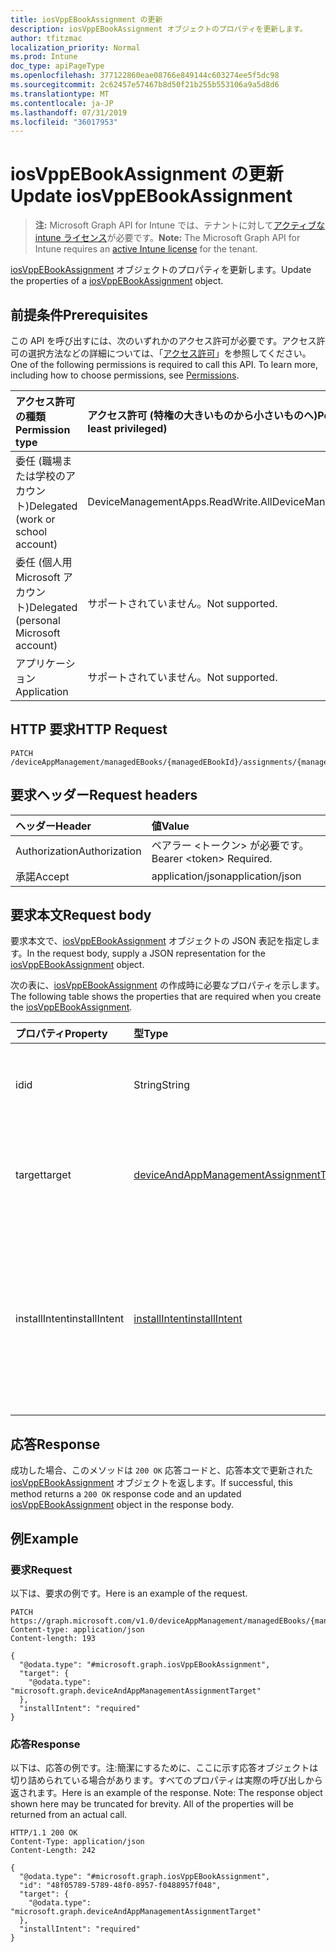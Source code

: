 ```yaml
---
title: iosVppEBookAssignment の更新
description: iosVppEBookAssignment オブジェクトのプロパティを更新します。
author: tfitzmac
localization_priority: Normal
ms.prod: Intune
doc_type: apiPageType
ms.openlocfilehash: 377122860eae08766e849144c603274ee5f5dc98
ms.sourcegitcommit: 2c62457e57467b8d50f21b255b553106a9a5d8d6
ms.translationtype: MT
ms.contentlocale: ja-JP
ms.lasthandoff: 07/31/2019
ms.locfileid: "36017953"
---
```

# <a name="update-iosvppebookassignment"></a><span data-ttu-id="1e8bd-103">iosVppEBookAssignment の更新</span><span class="sxs-lookup"><span data-stu-id="1e8bd-103">Update iosVppEBookAssignment</span></span>

> <span data-ttu-id="1e8bd-104">**注:** Microsoft Graph API for Intune では、テナントに対して[アクティブな intune ライセンス](https://go.microsoft.com/fwlink/?linkid=839381)が必要です。</span><span class="sxs-lookup"><span data-stu-id="1e8bd-104">**Note:** The Microsoft Graph API for Intune requires an [active Intune license](https://go.microsoft.com/fwlink/?linkid=839381) for the tenant.</span></span>

<span data-ttu-id="1e8bd-105">[iosVppEBookAssignment](../resources/intune-books-iosvppebookassignment.md) オブジェクトのプロパティを更新します。</span><span class="sxs-lookup"><span data-stu-id="1e8bd-105">Update the properties of a [iosVppEBookAssignment](../resources/intune-books-iosvppebookassignment.md) object.</span></span>

## <a name="prerequisites"></a><span data-ttu-id="1e8bd-106">前提条件</span><span class="sxs-lookup"><span data-stu-id="1e8bd-106">Prerequisites</span></span>
<span data-ttu-id="1e8bd-p101">この API を呼び出すには、次のいずれかのアクセス許可が必要です。アクセス許可の選択方法などの詳細については、「[アクセス許可](/graph/permissions-reference)」を参照してください。</span><span class="sxs-lookup"><span data-stu-id="1e8bd-p101">One of the following permissions is required to call this API. To learn more, including how to choose permissions, see [Permissions](/graph/permissions-reference).</span></span>

|<span data-ttu-id="1e8bd-109">アクセス許可の種類</span><span class="sxs-lookup"><span data-stu-id="1e8bd-109">Permission type</span></span>|<span data-ttu-id="1e8bd-110">アクセス許可 (特権の大きいものから小さいものへ)</span><span class="sxs-lookup"><span data-stu-id="1e8bd-110">Permissions (from most to least privileged)</span></span>|
|:---|:---|
|<span data-ttu-id="1e8bd-111">委任 (職場または学校のアカウント)</span><span class="sxs-lookup"><span data-stu-id="1e8bd-111">Delegated (work or school account)</span></span>|<span data-ttu-id="1e8bd-112">DeviceManagementApps.ReadWrite.All</span><span class="sxs-lookup"><span data-stu-id="1e8bd-112">DeviceManagementApps.ReadWrite.All</span></span>|
|<span data-ttu-id="1e8bd-113">委任 (個人用 Microsoft アカウント)</span><span class="sxs-lookup"><span data-stu-id="1e8bd-113">Delegated (personal Microsoft account)</span></span>|<span data-ttu-id="1e8bd-114">サポートされていません。</span><span class="sxs-lookup"><span data-stu-id="1e8bd-114">Not supported.</span></span>|
|<span data-ttu-id="1e8bd-115">アプリケーション</span><span class="sxs-lookup"><span data-stu-id="1e8bd-115">Application</span></span>|<span data-ttu-id="1e8bd-116">サポートされていません。</span><span class="sxs-lookup"><span data-stu-id="1e8bd-116">Not supported.</span></span>|

## <a name="http-request"></a><span data-ttu-id="1e8bd-117">HTTP 要求</span><span class="sxs-lookup"><span data-stu-id="1e8bd-117">HTTP Request</span></span>
<!-- {
  "blockType": "ignored"
}
-->
``` http
PATCH /deviceAppManagement/managedEBooks/{managedEBookId}/assignments/{managedEBookAssignmentId}
```

## <a name="request-headers"></a><span data-ttu-id="1e8bd-118">要求ヘッダー</span><span class="sxs-lookup"><span data-stu-id="1e8bd-118">Request headers</span></span>
|<span data-ttu-id="1e8bd-119">ヘッダー</span><span class="sxs-lookup"><span data-stu-id="1e8bd-119">Header</span></span>|<span data-ttu-id="1e8bd-120">値</span><span class="sxs-lookup"><span data-stu-id="1e8bd-120">Value</span></span>|
|:---|:---|
|<span data-ttu-id="1e8bd-121">Authorization</span><span class="sxs-lookup"><span data-stu-id="1e8bd-121">Authorization</span></span>|<span data-ttu-id="1e8bd-122">ベアラー &lt;トークン&gt; が必要です。</span><span class="sxs-lookup"><span data-stu-id="1e8bd-122">Bearer &lt;token&gt; Required.</span></span>|
|<span data-ttu-id="1e8bd-123">承諾</span><span class="sxs-lookup"><span data-stu-id="1e8bd-123">Accept</span></span>|<span data-ttu-id="1e8bd-124">application/json</span><span class="sxs-lookup"><span data-stu-id="1e8bd-124">application/json</span></span>|

## <a name="request-body"></a><span data-ttu-id="1e8bd-125">要求本文</span><span class="sxs-lookup"><span data-stu-id="1e8bd-125">Request body</span></span>
<span data-ttu-id="1e8bd-126">要求本文で、[iosVppEBookAssignment](../resources/intune-books-iosvppebookassignment.md) オブジェクトの JSON 表記を指定します。</span><span class="sxs-lookup"><span data-stu-id="1e8bd-126">In the request body, supply a JSON representation for the [iosVppEBookAssignment](../resources/intune-books-iosvppebookassignment.md) object.</span></span>

<span data-ttu-id="1e8bd-127">次の表に、[iosVppEBookAssignment](../resources/intune-books-iosvppebookassignment.md) の作成時に必要なプロパティを示します。</span><span class="sxs-lookup"><span data-stu-id="1e8bd-127">The following table shows the properties that are required when you create the [iosVppEBookAssignment](../resources/intune-books-iosvppebookassignment.md).</span></span>

|<span data-ttu-id="1e8bd-128">プロパティ</span><span class="sxs-lookup"><span data-stu-id="1e8bd-128">Property</span></span>|<span data-ttu-id="1e8bd-129">型</span><span class="sxs-lookup"><span data-stu-id="1e8bd-129">Type</span></span>|<span data-ttu-id="1e8bd-130">説明</span><span class="sxs-lookup"><span data-stu-id="1e8bd-130">Description</span></span>|
|:---|:---|:---|
|<span data-ttu-id="1e8bd-131">id</span><span class="sxs-lookup"><span data-stu-id="1e8bd-131">id</span></span>|<span data-ttu-id="1e8bd-132">String</span><span class="sxs-lookup"><span data-stu-id="1e8bd-132">String</span></span>|<span data-ttu-id="1e8bd-133">エンティティのキー。</span><span class="sxs-lookup"><span data-stu-id="1e8bd-133">Key of the entity.</span></span> <span data-ttu-id="1e8bd-134">[managedEBookAssignment](../resources/intune-books-managedebookassignment.md) から継承します</span><span class="sxs-lookup"><span data-stu-id="1e8bd-134">Inherited from [managedEBookAssignment](../resources/intune-books-managedebookassignment.md)</span></span>|
|<span data-ttu-id="1e8bd-135">target</span><span class="sxs-lookup"><span data-stu-id="1e8bd-135">target</span></span>|[<span data-ttu-id="1e8bd-136">deviceAndAppManagementAssignmentTarget</span><span class="sxs-lookup"><span data-stu-id="1e8bd-136">deviceAndAppManagementAssignmentTarget</span></span>](../resources/intune-shared-deviceandappmanagementassignmenttarget.md)|<span data-ttu-id="1e8bd-137">電子ブックの割り当て先。</span><span class="sxs-lookup"><span data-stu-id="1e8bd-137">The assignment target for eBook.</span></span> <span data-ttu-id="1e8bd-138">[managedEBookAssignment](../resources/intune-books-managedebookassignment.md) から継承します</span><span class="sxs-lookup"><span data-stu-id="1e8bd-138">Inherited from [managedEBookAssignment](../resources/intune-books-managedebookassignment.md)</span></span>|
|<span data-ttu-id="1e8bd-139">installIntent</span><span class="sxs-lookup"><span data-stu-id="1e8bd-139">installIntent</span></span>|[<span data-ttu-id="1e8bd-140">installIntent</span><span class="sxs-lookup"><span data-stu-id="1e8bd-140">installIntent</span></span>](../resources/intune-shared-installintent.md)|<span data-ttu-id="1e8bd-141">電子ブックのインストールの目的。</span><span class="sxs-lookup"><span data-stu-id="1e8bd-141">The install intent for eBook.</span></span> <span data-ttu-id="1e8bd-142">[Managedebookassignment](../resources/intune-books-managedebookassignment.md)から継承します。</span><span class="sxs-lookup"><span data-stu-id="1e8bd-142">Inherited from [managedEBookAssignment](../resources/intune-books-managedebookassignment.md).</span></span> <span data-ttu-id="1e8bd-143">可能な値は、`available`、`required`、`uninstall`、`availableWithoutEnrollment` です。</span><span class="sxs-lookup"><span data-stu-id="1e8bd-143">Possible values are: `available`, `required`, `uninstall`, `availableWithoutEnrollment`.</span></span>|



## <a name="response"></a><span data-ttu-id="1e8bd-144">応答</span><span class="sxs-lookup"><span data-stu-id="1e8bd-144">Response</span></span>
<span data-ttu-id="1e8bd-145">成功した場合、このメソッドは `200 OK` 応答コードと、応答本文で更新された [iosVppEBookAssignment](../resources/intune-books-iosvppebookassignment.md) オブジェクトを返します。</span><span class="sxs-lookup"><span data-stu-id="1e8bd-145">If successful, this method returns a `200 OK` response code and an updated [iosVppEBookAssignment](../resources/intune-books-iosvppebookassignment.md) object in the response body.</span></span>

## <a name="example"></a><span data-ttu-id="1e8bd-146">例</span><span class="sxs-lookup"><span data-stu-id="1e8bd-146">Example</span></span>

### <a name="request"></a><span data-ttu-id="1e8bd-147">要求</span><span class="sxs-lookup"><span data-stu-id="1e8bd-147">Request</span></span>
<span data-ttu-id="1e8bd-148">以下は、要求の例です。</span><span class="sxs-lookup"><span data-stu-id="1e8bd-148">Here is an example of the request.</span></span>
``` http
PATCH https://graph.microsoft.com/v1.0/deviceAppManagement/managedEBooks/{managedEBookId}/assignments/{managedEBookAssignmentId}
Content-type: application/json
Content-length: 193

{
  "@odata.type": "#microsoft.graph.iosVppEBookAssignment",
  "target": {
    "@odata.type": "microsoft.graph.deviceAndAppManagementAssignmentTarget"
  },
  "installIntent": "required"
}
```

### <a name="response"></a><span data-ttu-id="1e8bd-149">応答</span><span class="sxs-lookup"><span data-stu-id="1e8bd-149">Response</span></span>
<span data-ttu-id="1e8bd-p105">以下は、応答の例です。注:簡潔にするために、ここに示す応答オブジェクトは切り詰められている場合があります。すべてのプロパティは実際の呼び出しから返されます。</span><span class="sxs-lookup"><span data-stu-id="1e8bd-p105">Here is an example of the response. Note: The response object shown here may be truncated for brevity. All of the properties will be returned from an actual call.</span></span>
``` http
HTTP/1.1 200 OK
Content-Type: application/json
Content-Length: 242

{
  "@odata.type": "#microsoft.graph.iosVppEBookAssignment",
  "id": "48f05789-5789-48f0-8957-f0488957f048",
  "target": {
    "@odata.type": "microsoft.graph.deviceAndAppManagementAssignmentTarget"
  },
  "installIntent": "required"
}
```



